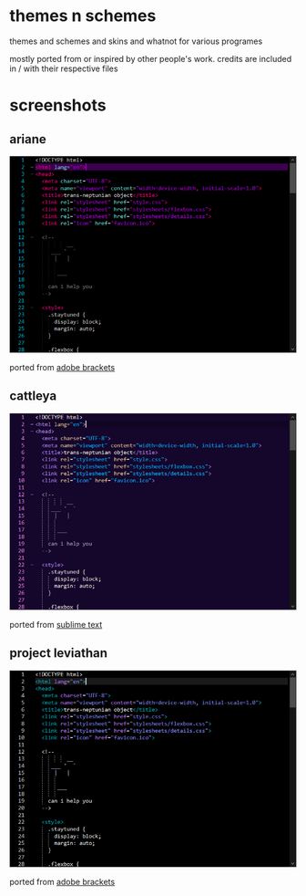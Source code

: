 themes n schemes
================

themes and schemes and skins and whatnot for various programes

mostly ported from or inspired by other people's work. credits are included in
/ with their respective files


screenshots
===========

ariane
------

![ariane](images/ariane.png)

ported from [adobe brackets](https://github.com/patrickfatrick/cattleya-theme-sublime)

cattleya
--------

![cattleya](images/cattleya.png)

ported from [sublime text](https://github.com/patrickfatrick/cattleya-theme-sublime)

project leviathan
-----------------

![leviathan](images/leviathan.png)

ported from [adobe brackets](https://github.com/nprough/projectleviathan)
